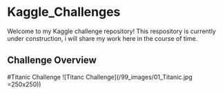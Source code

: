# Kaggle_Challenges

Welcome to my Kaggle challenge repository!
This respository is currently under construction, i will share my work here in the course of time.

## Challenge Overview

#Titanic Challenge
![Titanc Challenge](/99_images/01_Titanic.jpg =250x250))
